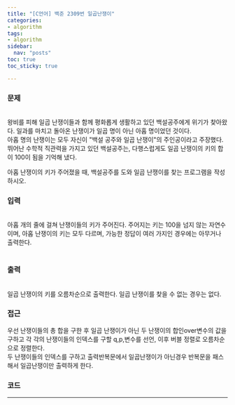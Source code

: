 ```yaml
---
title: "[C언어] 백준 2309번 일곱난쟁이"
categories: 
- algorithm
tags:
- algorithm
sidebar:
  nav: "posts"
toc: true
toc_sticky: true

---
```

### __문제__<br>   
 <br>
왕비를 피해 일곱 난쟁이들과 함께 평화롭게 생활하고 있던 백설공주에게 위기가 찾아왔다. 일과를 마치고 돌아온 난쟁이가 일곱 명이 아닌 아홉 명이었던 것이다.<br>
아홉 명의 난쟁이는 모두 자신이 "백설 공주와 일곱 난쟁이"의 주인공이라고 주장했다. 뛰어난 수학적 직관력을 가지고 있던 백설공주는, 다행스럽게도 일곱 난쟁이의 키의 합이 100이 됨을 기억해 냈다.<br>

아홉 난쟁이의 키가 주어졌을 때, 백설공주를 도와 일곱 난쟁이를 찾는 프로그램을 작성하시오.<br>

### __입력__<br>
<br>
아홉 개의 줄에 걸쳐 난쟁이들의 키가 주어진다. 주어지는 키는 100을 넘지 않는 자연수이며, 아홉 난쟁이의 키는 모두 다르며, 가능한 정답이 여러 가지인 경우에는 아무거나 출력한다.<br>
<br>

### __출력__<br>
<br>
일곱 난쟁이의 키를 오름차순으로 출력한다. 일곱 난쟁이를 찾을 수 없는 경우는 없다.
<br>

### __접근__<br>
우선 난쟁이들의 총 합을 구한 후 일곱 난쟁이가 아닌 두 난쟁이의 합인over변수의 값을 구하고 각 각의 난쟁이들의 인덱스를 구할 q,p,변수를 선언, 이후 버블 정렬로 오름차순으로 정렬한다.<br>
두 난쟁이들의 인덱스를 구하고 출력반복문에서 일곱난쟁이가 아닌경우 반복문을 패스해서 일곱난쟁이만 출력하게 한다.<br>


### __코드__<br>

<script src="https://gist.github.com/freeman3427/ffcdce1ecaa93d31aba10d58fd0d4f2d.js"></script>

---